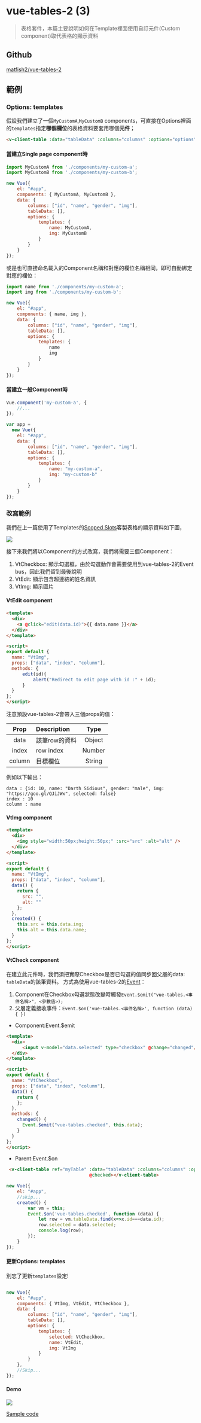 # vue-tables-2 (3)

> 表格套件，本篇主要說明如何在Template裡面使用自訂元件(Custom component)取代表格的顯示資料

## Github

[matfish2/vue-tables-2](https://github.com/matfish2/vue-tables-2)


## 範例

### Options: templates

假設我們建立了一個`MyCustomA`,`MyCustomB` components，可直接在Options裡面的`templates`指定**哪個欄位**的表格資料要套用哪個**元件**；

```html
<v-client-table :data="tableData" :columns="columns" :options="options" ></v-client-table>
```

#### 當建立Single page component時

```javascript
import MyCustomA from './components/my-custom-a';
import MyCustomB from './components/my-custom-b';

new Vue({
    el: "#app",
    components: { MyCustomA, MyCustomB },
    data: {
        columns: ["id", "name", "gender", "img"],
        tableData: [],
        options: {
            templates: {
                name: MyCustomA,
                img: MyCustomB
            }
        }
    }
});
```

或是也可直接命名載入的Component名稱和對應的欄位名稱相同，即可自動綁定對應的欄位：

```javascript
import name from './components/my-custom-a';
import img from './components/my-custom-b';

new Vue({
    el: "#app",
    components: { name, img },
    data: {
        columns: ["id", "name", "gender", "img"],
        tableData: [],
        options: {
            templates: {
                name
                img
            }
        }
    }
});
```


#### 當建立一般Component時

```javascript
Vue.component('my-custom-a', {
    //...
});

var app = 
  new Vue({
    el: "#app",
    data: {
        columns: ["id", "name", "gender", "img"],
        tableData: [],
        options: {
            templates: {
                name: "my-custom-a",
                img: "my-custom-b"
            }
        }
    }
});
```

### 改寫範例

我們在上一篇使用了Templates的[Scoped Slots](https://github.com/matfish2/vue-tables-2#scoped-slots)客製表格的顯示資料如下圖，

![](assets/001.png)

接下來我們將以Component的方式改寫，我們將需要三個Component：

1. VtCheckbox: 顯示勾選框，由於勾選動作會需要使用到vue-tables-2的Event bus，因此我們留到最後說明
2. VtEdit: 顯示包含超連結的姓名資訊 
2. VtImg: 顯示圖片


#### VtEdit component

```html
<template>
  <div>
    <a @click="edit(data.id)">{{ data.name }}</a>
  </div>
</template>

<script>
export default {
  name: "VtImg",
  props: ["data", "index", "column"],
  methods: {
      edit(id){
          alert("Redirect to edit page with id :" + id);
      }
  }
};
</script>
```

注意預設vue-tables-2會帶入三個props的值：

| Prop | Description | Type |
|:----:|:------------|:----:|
| data | 該筆row的資料 | Object |
| index | row index | Number  |
| column | 目標欄位 | String |

例如以下輸出：
```
data : {id: 10, name: "Darth Sidious", gender: "male", img: "https://goo.gl/QJiJWx", selected: false}
index : 10
column : name
```


#### VtImg component

```html
<template>
  <div>
    <img style="width:50px;height:50px;" :src="src" :alt="alt" />
  </div>
</template>

<script>
export default {
  name: "VtImg",
  props: ["data", "index", "column"],
  data() {
    return {
      src: "",
      alt: ""
    };
  },
  created() {
    this.src = this.data.img;
    this.alt = this.data.name;
  }
};
</script>
```


#### VtCheck component

在建立此元件時，我們須把實際Checkbox是否已勾選的值同步回父層的data: `tableData`的該筆資料。
方式為使用vue-tables-2的[Event](https://github.com/matfish2/vue-tables-2#events)：

1. Component在Checkbox勾選狀態改變時觸發`Event.$emit("vue-tables.<事件名稱>", <參數值>);`
2. 父層定義接收事件：`Event.$on('vue-tables.<事件名稱>', function (data) { })`


* Component:Event.$emit

```html
<template>
  <div>
      <input v-model="data.selected" type="checkbox" @change="changed"/>
  </div>
</template>

<script>
export default {
  name: "VtCheckbox",
  props: ["data", "index", "column"],
  data() {
    return {
    };
  },
  methods: {
    changed() {
      Event.$emit("vue-tables.checked", this.data);
    }
  }
};
</script>
```

* Parent:Event.$on

```html
 <v-client-table ref="myTable" :data="tableData" :columns="columns" :options="options" 
                               @checked></v-client-table>
```



```javascript
new Vue({
    el: "#app",
    //skip...
    created() {
        var vm = this;
        Event.$on('vue-tables.checked', function (data) {
            let row = vm.tableData.find(x=>x.id===data.id);
            row.selected = data.selected;
            console.log(row);
        });
    } 
});
```


#### 更新Options: templates

別忘了更新`templates`設定!

```javascript

new Vue({
    el: "#app",
    components: { VtImg, VtEdit, VtCheckbox },
    data: {
        columns: ["id", "name", "gender", "img"],
        tableData: [],
        options: {
            templates: {
                selected: VtCheckbox,
                name: VtEdit,
                img: VtImg
            }
        }
    },
    //Skip...
});
```

#### Demo

![](assets/demo.gif)

[Sample code](https://github.com/KarateJB/eBooks/tree/master/Vue.js/22.%20vue-tables-2%20(3)/sample%20code/app)

